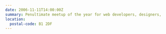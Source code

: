 ```yaml
---
date: 2006-11-11T14:00:00Z
summary: Penultimate meetup of the year for web developers, designers, programmers, and their mates from around the Midlands. Back to the central Midlands and second city Birmingham. Regulars should know this venue quite well by now, but we could easily move to many of the bars along Broad Street, by the canal or to the Mailbox.
location:
  postal-code: B1 2DF
---
```

